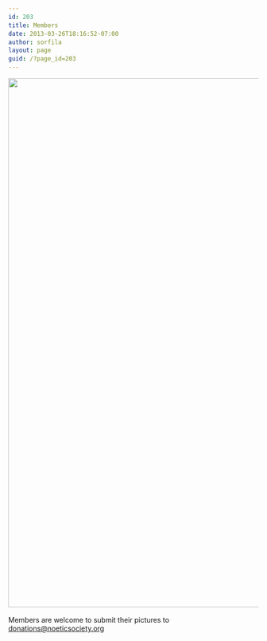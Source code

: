 ```yaml
---
id: 203
title: Members
date: 2013-03-26T18:16:52-07:00
author: sorfila
layout: page
guid: /?page_id=203
---
```

<img class="aligncenter size-full wp-image-1955" src="/assets/images/wp-content/uploads/2013/03/noetic_society.jpg" alt="" width="1600" height="1063" srcset="/assets/images/wp-content/uploads/2013/03/noetic_society.jpg 1600w, /wp-content/uploads/2013/03/noetic_society-452x300.jpg 452w, /wp-content/uploads/2013/03/noetic_society-768x510.jpg 768w, /wp-content/uploads/2013/03/noetic_society-940x625.jpg 940w" sizes="(max-width: 1600px) 100vw, 1600px" />

Members are welcome to submit their pictures to donations@noeticsociety.org
